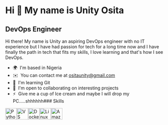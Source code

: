 Hi 👋 My name is Unity Osita
============================

DevOps Engineer
---------------

Hi there! My name is Unity an aspiring DevOps engineer with no IT experience but I have had passion for tech for a long time now and I have finally the path in tech that fits my skills, I love learning and that's how I see DevOps.

*   🌍  I'm based in Nigeria
*   ✉️  You can contact me at [ositaunity@gmail.com](mailto:ositaunity@gmail.com)
*   🧠  I'm learning Git
*   🤝  I'm open to collaborating on interesting projects
*   ⚡  Give me a cup of Ice cream and maybe I will drop my PC.....shhhhhh### Skills 
<p align="left">
<a href="https://www.python.org/" target="_blank" rel="noreferrer"><img src="https://raw.githubusercontent.com/danielcranney/readme-generator/main/public/icons/skills/python-colored.svg" width="36" height="36" alt="Python" /></a><a href="https://code.visualstudio.com/" target="_blank" rel="noreferrer"><img src="https://raw.githubusercontent.com/danielcranney/readme-generator/main/public/icons/skills/visualstudiocode.svg" width="36" height="36" alt="VS Code" /></a><a href="https://www.docker.com/" target="_blank" rel="noreferrer"><img src="https://raw.githubusercontent.com/danielcranney/readme-generator/main/public/icons/skills/docker-colored.svg" width="36" height="36" alt="Docker" /></a><a href="https://www.linux.org" target="_blank" rel="noreferrer"><img src="https://raw.githubusercontent.com/danielcranney/readme-generator/main/public/icons/skills/linux-colored.svg" width="36" height="36" alt="Linux" /></a><a href="https://aws.amazon.com" target="_blank" rel="noreferrer"><img src="https://raw.githubusercontent.com/danielcranney/readme-generator/main/public/icons/skills/aws-colored.svg" width="36" height="36" alt="Amazon Web Services" /></a>
                    </p>
                    
                  
                  
                  
                    
                    
